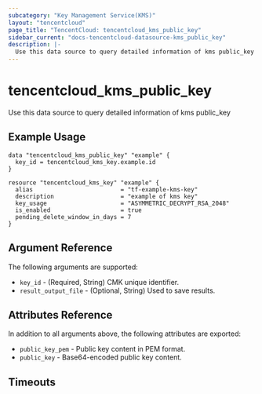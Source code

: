 ```yaml
---
subcategory: "Key Management Service(KMS)"
layout: "tencentcloud"
page_title: "TencentCloud: tencentcloud_kms_public_key"
sidebar_current: "docs-tencentcloud-datasource-kms_public_key"
description: |-
  Use this data source to query detailed information of kms public_key
---
```


# tencentcloud_kms_public_key

Use this data source to query detailed information of kms public_key

## Example Usage

```hcl
data "tencentcloud_kms_public_key" "example" {
  key_id = tencentcloud_kms_key.example.id
}

resource "tencentcloud_kms_key" "example" {
  alias                         = "tf-example-kms-key"
  description                   = "example of kms key"
  key_usage                     = "ASYMMETRIC_DECRYPT_RSA_2048"
  is_enabled                    = true
  pending_delete_window_in_days = 7
}
```

## Argument Reference

The following arguments are supported:

* `key_id` - (Required, String) CMK unique identifier.
* `result_output_file` - (Optional, String) Used to save results.

## Attributes Reference

In addition to all arguments above, the following attributes are exported:

* `public_key_pem` - Public key content in PEM format.
* `public_key` - Base64-encoded public key content.


## Timeouts

<no value>


